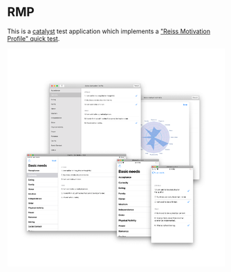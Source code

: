 # RMP
This is a [catalyst](https://developer.apple.com/mac-catalyst/) test application which implements a ["Reiss Motivation Profile" quick test](https://www.randomhouse.de/content/attachment/webarticle/7_lothar_seiwert_reissprofile_40628.pdf).

![](screenshot.png)